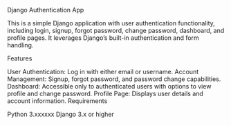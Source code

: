 Django Authentication App

This is a simple Django application with user authentication functionality, including login, signup, forgot password, change password, dashboard, and profile pages. It leverages Django’s built-in authentication and form handling.

Features

User Authentication: Log in with either email or username.
Account Management: Signup, forgot password, and password change capabilities.
Dashboard: Accessible only to authenticated users with options to view profile and change password.
Profile Page: Displays user details and account information.
Requirements

Python 3.xxxxxx
Django 3.x or higher
